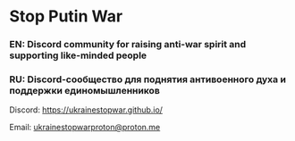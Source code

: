 # Stop Putin War

### **EN:** Discord community for raising anti-war spirit and supporting like-minded people

### **RU:** Discord-сообщество для поднятия антивоенного духа и поддержки единомышленников

Discord: https://ukrainestopwar.github.io/

Email: ukrainestopwarproton@proton.me
